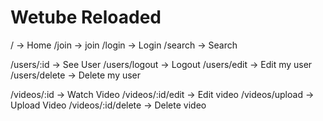 # Wetube Reloaded

/ -> Home
/join -> join
/login -> Login
/search -> Search

/users/:id -> See User
/users/logout -> Logout
/users/edit -> Edit my user
/users/delete -> Delete my user

/videos/:id -> Watch Video
/videos/:id/edit -> Edit video
/videos/upload -> Upload Video
/videos/:id/delete -> Delete video
